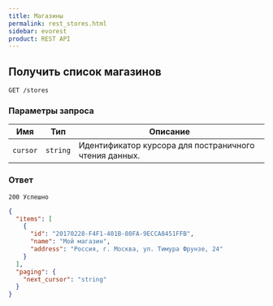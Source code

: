 ```yaml
---
title: Магазины
permalink: rest_stores.html
sidebar: evorest
product: REST API
---
```

## Получить список магазинов

    GET /stores

### Параметры запроса

Имя  | Тип  | Описание
-----|------|--------------
`cursor`| `string` | Идентификатор курсора для постраничного чтения данных.

### Ответ

```
200 Успешно
```

```json
{
  "items": [
    {
      "id": "20170228-F4F1-401B-80FA-9ECCA8451FFB",
      "name": "Мой магазин",
      "address": "Россия, г. Москва, ул. Тимура Фрунзе, 24"
    }
  ],
  "paging": {
    "next_cursor": "string"
  }
}
```
